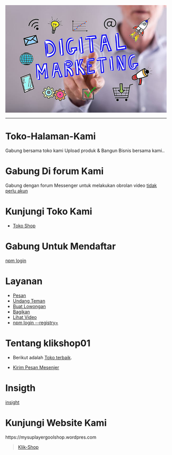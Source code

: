 ![img](https://github.com/Buat-Halaman-Bisnis-Kamu/Toko-Halaman-Kami/blob/master/Image/images.jpeg)

----



# Toko-Halaman-Kami
Gabung bersama toko kami Upload produk &amp; Bangun Bisnis bersama kami..

# Gabung Di forum Kami

Gabung dengan forum Messenger untuk melakukan obrolan video
[tidak perlu akun](https://npm.pkg.github.com/msngr.com/3XDDyHuhZ3_ZgIbQ?funnel_session_id=_ab128ee6-7931-476d-9c8f-c6f4cf119473)

# Kunjungi Toko Kami

- [ Toko Shop ](https://business.facebook.com/klikshop01/shop/?rt=19)

# Gabung Untuk Mendaftar
[npm login](https://npm.pkg.github.com/)

# Layanan

- [Pesan](https://npm.pkg.github.com/m.me/tikakripik.tikakripik)
- [Undang Teman](https://npm.pkg.github.com/send_page_invite/?pageid=113984427014056)
- [Buat Lowongan](https://npm.pkg.github.com/job_opening/composer/?page_id=113984427014056&source=page_more_menu&ref=bookmarks)
- [Bagikan](https://npm.pkg.github.com/sharer.php?sid=113984427014056&referrer=pages_feed&ref=bookmarks)
- [Lihat Video](http://npm.pkg.github.com/story.php?story_fbid=155486129530552&id=113984427014056&scmts=scwspsdd&extid=L4KSMYVC4qHujUH0)
- [npm login --registry=](https://npm.pkg.github.com/m.me/tikakripik.tikakripik)
# Tentang klikshop01

- <p>Berikut adalah <a href="https://facebook.Com/klikshop01/" title="Halaman terbaik" target="_blank">Toko terbaik</a>.</p>

- [Kirim Pesan Mesenjer](https://m.me/tikakripik.tikakripik/)


# Insigth

[insight](https://github.com/Buat-Halaman-Bisnis-Kamu/Toko-Halaman-Kami/blob/master/Facebook%20Insights%20Data%20Export%20-%20Agen%20Shop%20Online%20-%202020-07-29.csv)

<div>
<div class="fb-customerchat"
 page_id="<113984427014056>">
</div>
<div>
<h1>Kunjungi Website Kami</h1>
<div>
https://mysuplayergoolshop.wordpres.com
</div>

<div class="fb-page" data-href="https://www.facebook.com/klikshop01" data-tabs="timeline" data-width="120" data-height="60" data-small-header="false" data-adapt-container-width="true" data-hide-cover="false" data-show-facepile="true"><blockquote cite="https://www.facebook.com/klikshop01" class="fb-xfbml-parse-ignore"><a href="https://www.facebook.com/klikshop01">Klik-Shop</a></blockquote></div>
